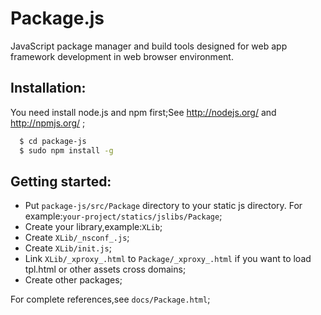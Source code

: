 # Package.js

JavaScript package manager and build tools designed for web app framework development in web browser environment.

## Installation:

You need install node.js and npm first;See http://nodejs.org/ and http://npmjs.org/ ;
```bash
  $ cd package-js
  $ sudo npm install -g
```

## Getting started:

* Put ```package-js/src/Package``` directory to your static js directory. For example:```your-project/statics/jslibs/Package```;
* Create your library,example:```XLib```;
* Create ```XLib/_nsconf_.js```;
* Create ```XLib/init.js```;
* Link ```XLib/_xproxy_.html``` to ```Package/_xproxy_.html``` if you want to load tpl.html or other assets cross domains;
* Create other packages;

For complete references,see ```docs/Package.html```;

